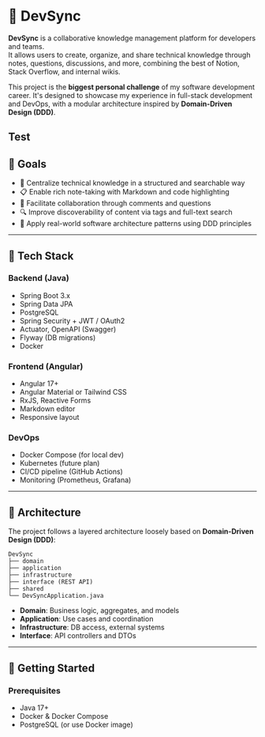 # 🚀 DevSync

**DevSync** is a collaborative knowledge management platform for developers and teams.  
It allows users to create, organize, and share technical knowledge through notes, questions, discussions, and more, combining the best of Notion, Stack Overflow, and internal wikis.

This project is the **biggest personal challenge** of my software development career. It's designed to showcase my experience in full-stack development and DevOps, with a modular architecture inspired by **Domain-Driven Design (DDD)**.

Test
---

## 🌟 Goals

- 🧠 Centralize technical knowledge in a structured and searchable way
- 📋 Enable rich note-taking with Markdown and code highlighting
- 🤝 Facilitate collaboration through comments and questions
- 🔍 Improve discoverability of content via tags and full-text search
- 📐 Apply real-world software architecture patterns using DDD principles

---

## 🧰 Tech Stack

### Backend (Java)
- Spring Boot 3.x
- Spring Data JPA
- PostgreSQL
- Spring Security + JWT / OAuth2
- Actuator, OpenAPI (Swagger)
- Flyway (DB migrations)
- Docker

### Frontend (Angular)
- Angular 17+
- Angular Material or Tailwind CSS
- RxJS, Reactive Forms
- Markdown editor
- Responsive layout

### DevOps
- Docker Compose (for local dev)
- Kubernetes (future plan)
- CI/CD pipeline (GitHub Actions)
- Monitoring (Prometheus, Grafana)

---

## 📁 Architecture

The project follows a layered architecture loosely based on **Domain-Driven Design (DDD)**:

``` text
DevSync
├── domain
├── application
├── infrastructure
├── interface (REST API)
├── shared
└── DevSyncApplication.java
```


- **Domain**: Business logic, aggregates, and models
- **Application**: Use cases and coordination
- **Infrastructure**: DB access, external systems
- **Interface**: API controllers and DTOs

---

## 🚀 Getting Started

### Prerequisites
- Java 17+
- Docker & Docker Compose
- PostgreSQL (or use Docker image)
